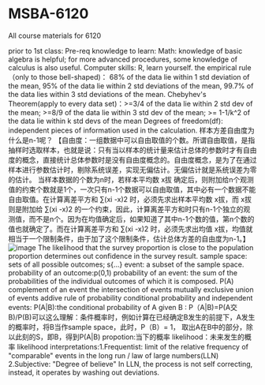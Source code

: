 # MSBA-6120
All course materials for 6120

prior to 1st class:
Pre-req knowledge to learn:
Math: knowledge of basic algebra is helpful; for more advanced procedures, some knowledge of calculus is also useful.
Computer skills: R, learn yourself.
the empirical rule（only to those bell-shaped)： 68% of the data lie within 1 std deviation of the mean, 95% of the data lie within 2 std deviations of the mean, 99.7% of the data lies within 3 std deviations of the mean.
Chebyhev's Theorem(apply to every data set)：>=3/4 of the data lie within 2 std dev of the mean; >=8/9 of the data lie within 3 std dev of the mean; >= 1-1/k^2 of the data lie within k std devs of the mean
Degrees of freedom(df): independent pieces of information used in the calculation.
样本方差自由度为什么是n-1呢？
【自由度：一组数据中可以自由取值的个数。所谓自由取值，是指抽样时选取样本，也就是说：只有当以样本的统计量来估计总体的参数时才有自由度的概念，直接统计总体参数时是没有自由度概念的。自由度概念，是为了在通过样本进行参数估计时，剔除系统误差，实现无偏估计。无偏估计就是系统误差为零的估计。
当样本数据的个数为n时，若样本平均数 x拔 确定后，则附加给n个观测值的约束个数就是1个，一次只有n-1个数据可以自由取值，其中必有一个数据不能自由取值。在计算离差平方和 ∑(xi -x)2 时，必须先求出样本平均数 x拔，而 x拔 则是附加给 ∑(xi -x)2 的一个约束，因此，计算离差平方和时只有n-1个独立的观测值，而不是n个。因为在均值确定后，如果知道了其中n-1个数的值，第n个数的值也就确定了。而在计算离差平方和 ∑(xi -x)2 时，必须先求出均值 x拔，均值就相当于一个限制条件，由于加了这个限制条件，估计总体方差的自由度为n-1。】
![image](https://user-images.githubusercontent.com/82482927/132413066-4b66a9fa-d0ee-4c09-83cb-8113ae2a0eea.png)
The likelihood that the survey proportion is close to the population proportion determines out confidence in the survey result.
sample space: sets of all possible outcomes; s{...} event: a subset of the sample space.
probability of an outcome:p(0,1)
probability of an event: the sum of the probabilities of the individual outcomes of which it is composed. P(A)
complement of an event
the intersection of events
mutually exclusive
union of events
addive rule of probability
conditional probability and independent events: P(A|B):the conditional probability of A given B : P（A|B)=P(A交B)/P(B)可以这么理解：条件概率时，例如计算在已经确定B发生的前提下，A发生的概率时，将B当作sample space，此时，P（B）= 1， 取出A在B中的部分，除以此刻的S，即B，得到P(A|B)
propotion:当下的概率 likelihood：未来发生的概率
likelihood interpretations:1.Frequentist: limit of the relative frequency of "comparable" events in the long run / law of large numbers(LLN) 2.Subjective: "Degree of believe"
In LLN, the process is not self correcting, instead, it operates by washing out deviations.
